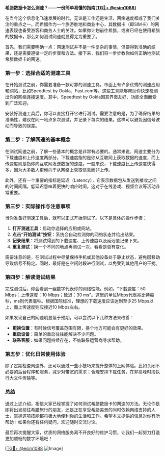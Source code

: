 **希腊数据卡怎么测速？——一份简单易懂的指南[[TG💪+ @esim1088](https://t.me/s/esim1088)]**

在当今这个信息化飞速发展的时代，无论是工作还是生活，网络速度都成了我们关注的重点之一。而希腊作为一个旅游胜地和商业中心，其数据卡（即SIM卡）的网速表现也备受游客和商务人士的关注。如果你计划前往希腊，或者已经在使用希腊的数据卡，那么如何测试网速就显得尤为重要了。

首先，我们需要明确一点：网速测试并不是一件复杂的事情，但要得到准确的结果，还是需要遵循一定的步骤和方法。接下来，我们将一步步教你如何正确地测试希腊数据卡的网速。

### **第一步：选择合适的测速工具**

在开始测试之前，你需要准备一款可靠的测速工具。市面上有许多优秀的测速应用和网站，比如Speedtest by Ookla、Fast.com等。这些工具能够帮助你快速检测出你的网络连接速度。其中，Speedtest by Ookla因其界面友好、功能全面而受到广泛欢迎。

安装好测速工具后，你可以直接打开它进行测试。需要注意的是，为了确保结果的准确性，建议在同一地点多次测试，并记录下每次的结果。这样可以避免因信号波动而导致的误差。

### **第二步：了解网速的基本概念**

在测试网速之前，了解一些基本的概念是非常有必要的。通常来说，网速主要分为下载速度和上传速度两部分。下载速度指的是你从互联网上获取数据的速度，而上传速度则是指你向互联网发送数据的速度。一般来说，下载速度比上传速度快得多，因为大多数人更倾向于从网络上获取信息而非上传。

此外，还有一个重要的指标是延迟（Latency），它表示数据包从发送到接收之间的时间间隔。低延迟意味着更快的响应时间，这对于在线游戏、视频会议等活动非常重要。

### **第三步：实际操作与注意事项**

当你准备好测速工具后，就可以正式开始测试了。以下是具体的操作步骤：

1. **打开测速工具**：启动你选择的应用或网站。
2. **点击“开始测试”按钮**：系统会自动检测你的网络状态并给出结果。
3. **记录结果**：将测试得到的下载速度、上传速度以及延迟值记录下来。
4. **重复测试**：换一个不同的地点再测试一次，看看是否有变化。

需要注意的是，在测试过程中尽量保持手机或其他设备处于静止状态，避免因移动导致信号不稳定。同时，最好是在空闲时段进行测试，以免受到其他用户的干扰。

### **第四步：解读测试结果**

完成测试后，你会看到一组数字代表你的网络性能。例如，“下载速度：50 Mbps；上传速度：10 Mbps；延迟：30 ms”。这里的单位Mbps代表兆比特每秒，ms则代表毫秒。根据国际标准，理想的下载速度应该达到至少25 Mbps以上，而上传速度则应接近10 Mbps左右。

如果发现自己的网速明显低于预期，可以尝试以下几种方法来改善：

- **更换位置**：有时候信号覆盖范围有限，换个地方可能会有更好的效果。
- **重启设备**：简单的重启往往能解决不少问题。
- **联系客服**：如果问题持续存在，不妨联系运营商寻求帮助。

### **第五步：优化日常使用体验**

除了定期检查网速外，还可以通过一些小技巧来提升整体的上网体验。比如关闭不必要的后台程序和服务，减少对带宽的需求；合理安排下载任务，在非高峰时段执行大文件传输等。

### **总结**

通过上述介绍，相信大家已经掌握了如何测试希腊数据卡的网速的方法。无论你是即将出发前往希腊旅行的朋友，还是正在享受希腊美景的同时依赖网络支持的人士，掌握这项技能都将极大地便利你的生活和工作。希望本文提供的信息对你有所帮助！如果你还有任何疑问，欢迎随时交流讨论。

最后再次提醒大家，优质的网络服务离不开良好的维护习惯，让我们一起努力打造更加顺畅的数字环境吧！

[[TG💪+ @esim1088](https://t.me/s/esim1088) ![Image](https://i.postimg.cc/4NQfJmqS/Snipaste-2025-05-13-00-14-12.png)]